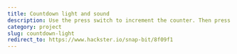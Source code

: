 ```yaml
---
title: Countdown light and sound
description: Use the press switch to increment the counter. Then press the A button on the micro:bit and watch how the counter automatically starts to count down with light and sound.
category: project
slug: countdown-light
redirect_to: https://www.hackster.io/snap-bit/8f09f1
---
```


